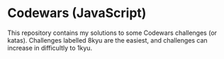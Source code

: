 # Codewars (JavaScript)
This repository contains my solutions to some Codewars challenges (or katas). Challenges labelled 8kyu are the easiest, and challenges can increase in difficultly to 1kyu.
